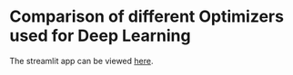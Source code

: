 # Comparison of different Optimizers used for Deep Learning

The streamlit app can be viewed [here]([https://github.com/awinml/dl-optimizers](https://huggingface.co/spaces/awinml/dl-optimizers)).
